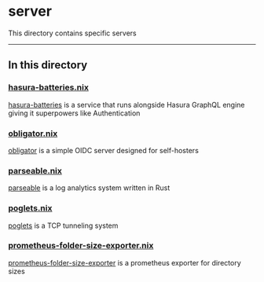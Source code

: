 # server

This directory contains specific servers

---

## In this directory

### [hasura-batteries.nix](./hasura-batteries.nix)

[hasura-batteries](https://github.com/RocketsGraphQL/hasura-batteries) is a service that runs alongside Hasura GraphQL engine giving it superpowers like Authentication

### [obligator.nix](./obligator.nix)

[obligator](https://github.com/anderspitman/obligator) is a simple OIDC server designed for self-hosters

### [parseable.nix](./parseable.nix)

[parseable](https://github.com/parseablehq/parseable) is a log analytics system written in Rust

### [poglets.nix](./poglets.nix)

[poglets](https://github.com/jpetrucciani/poglets) is a TCP tunneling system

### [prometheus-folder-size-exporter.nix](./prometheus-folder-size-exporter.nix)

[prometheus-folder-size-exporter](https://github.com/MindFlavor/prometheus_folder_size_exporter) is a prometheus exporter for directory sizes
